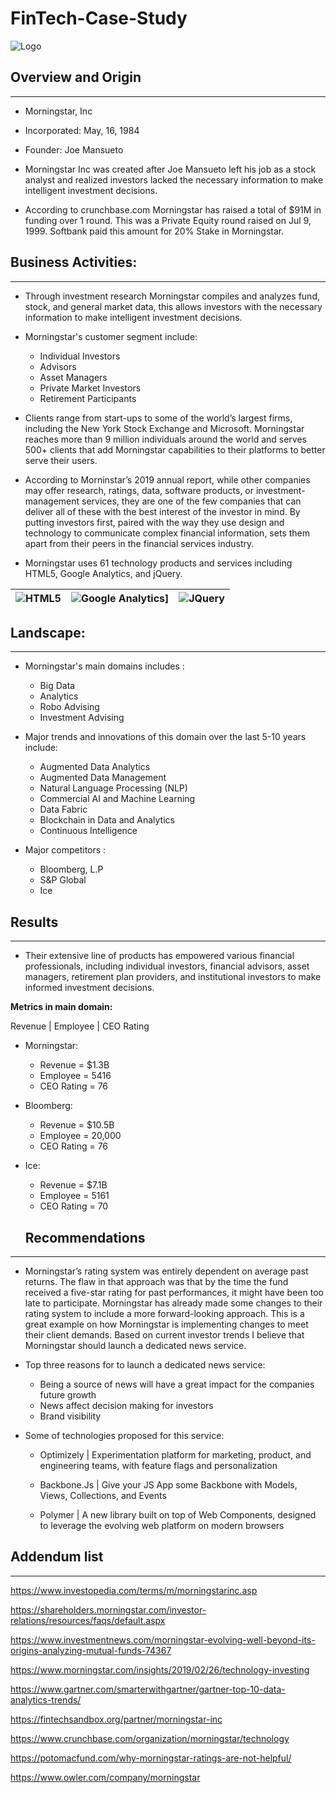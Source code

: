 # FinTech-Case-Study
![Logo](https://www.fsnweb.com/wp-content/uploads/2017/01/morningstar-logo-768x261.jpg)
## Overview and Origin
---
* Morningstar, Inc

* Incorporated: May, 16, 1984

* Founder: Joe Mansueto

* Morningstar Inc was created after Joe Mansueto left his job as a stock analyst and realized investors lacked the necessary information to make intelligent investment decisions.

* According to crunchbase.com Morningstar has raised a total of $91M in funding over 1 round. This was a Private Equity round raised on Jul 9, 1999. Softbank paid this amount for 20% Stake in Morningstar.

## Business Activities:
---

* Through  investment research Morningstar  compiles and analyzes fund, stock, and general market data,  this allows investors with the necessary information to make intelligent investment decisions.

* Morningstar's customer segment include:
   * Individual Investors
   * Advisors
   * Asset Managers
   * Private Market Investors
   * Retirement Participants
   
* Clients range from start-ups to some of the world’s largest firms, including the New York Stock Exchange and Microsoft. Morningstar reaches more than 9 million individuals around the world and serves 500+ clients that add Morningstar capabilities to their platforms to better serve their users.

* According to Morninstar’s 2019 annual report, while other companies may offer research, ratings, data, software products, or investment-management services, they are one of the few companies that can deliver all of these with the best interest of the investor in mind. By putting investors first, paired with the way they use design and technology to communicate complex financial information, sets them apart from their peers in the financial services industry.

* Morningstar uses 61 technology products and services including HTML5, Google Analytics, and jQuery.

| ![HTML5](https://icon-library.com/images/html5-icon/html5-icon-0.jpg)| ![Google Analytics](https://img.favpng.com/23/8/8/google-logo-google-analytics-png-favpng-362QrWkh2Bv4z8B5AhFF9n5yk_t.jpg)] | ![JQuery](https://d1yjjnpx0p53s8.cloudfront.net/styles/logo-thumbnail/s3/092011/jquery.png?itok=Yh7GpHmE) |
|:---:|:---:|:---:|

## Landscape:
---

* Morningstar's main domains includes :
    * Big Data 
    * Analytics 
    * Robo Advising
    * Investment Advising


* Major trends and innovations of this domain over the last 5-10 years include:
    * Augmented Data Analytics
    * Augmented Data Management
    * Natural Language Processing (NLP)
    * Commercial AI and Machine Learning
    * Data Fabric
    * Blockchain in Data and Analytics
    * Continuous Intelligence


* Major competitors :
    * Bloomberg, L.P
    * S&P Global
    * Ice

## Results
---

* Their extensive line of products has empowered various financial professionals, including individual investors, financial advisors, asset managers, retirement plan providers, and institutional investors to make informed investment decisions.

**Metrics in main domain:** 

Revenue | Employee | CEO Rating

  * Morningstar:
    * Revenue = $1.3B
    * Employee = 5416
    * CEO Rating = 76

  * Bloomberg:
    * Revenue = $10.5B
    * Employee = 20,000
    * CEO Rating = 76
    
  * Ice:
    * Revenue = $7.1B
    * Employee = 5161
    * CEO Rating = 70
    ## Recommendations
---

* Morningstar’s rating system  was entirely dependent on average past returns. The flaw in that approach was that by the time the fund received a five-star rating for past performances, it might have been too late to participate. Morningstar has already made some changes to their rating system to include a more forward-looking approach. This is a great example on how Morningstar is implementing changes to meet their client demands. Based on current investor trends I believe that Morningstar should launch a dedicated news service. 

* Top three reasons for to launch a dedicated news service:
    * Being a source of news will have a great impact for the companies future growth
    * News affect decision making for investors
    * Brand visibility

* Some of technologies proposed for this service: 

  * Optimizely | Experimentation platform for marketing, product, and engineering teams, with feature flags and personalization

  * Backbone.Js | Give your JS App some Backbone with Models, Views, Collections, and Events

  * Polymer | A new library built on top of Web Components, designed to leverage the evolving web platform on modern browsers

## Addendum list 
---
https://www.investopedia.com/terms/m/morningstarinc.asp

https://shareholders.morningstar.com/investor-relations/resources/faqs/default.aspx

https://www.investmentnews.com/morningstar-evolving-well-beyond-its-origins-analyzing-mutual-funds-74367

https://www.morningstar.com/insights/2019/02/26/technology-investing

https://www.gartner.com/smarterwithgartner/gartner-top-10-data-analytics-trends/ 

https://fintechsandbox.org/partner/morningstar-inc

https://www.crunchbase.com/organization/morningstar/technology

https://potomacfund.com/why-morningstar-ratings-are-not-helpful/

https://www.owler.com/company/morningstar

    
    


